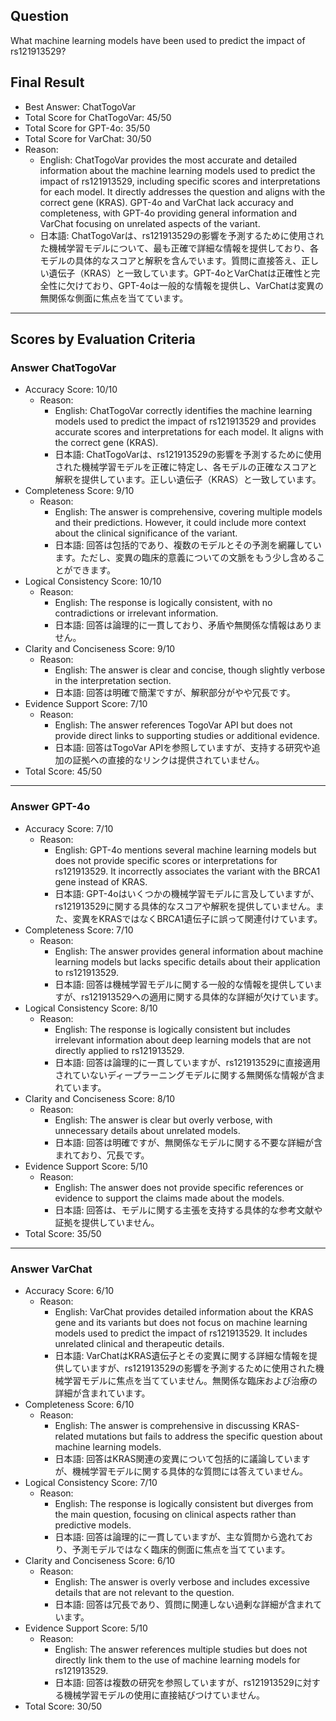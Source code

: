 ## Question

What machine learning models have been used to predict the impact of rs121913529?

## Final Result

- Best Answer: ChatTogoVar
- Total Score for ChatTogoVar: 45/50
- Total Score for GPT-4o: 35/50
- Total Score for VarChat: 30/50
- Reason:
  - English: ChatTogoVar provides the most accurate and detailed information about the machine learning models used to predict the impact of rs121913529, including specific scores and interpretations for each model. It directly addresses the question and aligns with the correct gene (KRAS). GPT-4o and VarChat lack accuracy and completeness, with GPT-4o providing general information and VarChat focusing on unrelated aspects of the variant.
  - 日本語: ChatTogoVarは、rs121913529の影響を予測するために使用された機械学習モデルについて、最も正確で詳細な情報を提供しており、各モデルの具体的なスコアと解釈を含んでいます。質問に直接答え、正しい遺伝子（KRAS）と一致しています。GPT-4oとVarChatは正確性と完全性に欠けており、GPT-4oは一般的な情報を提供し、VarChatは変異の無関係な側面に焦点を当てています。

---

## Scores by Evaluation Criteria

### Answer ChatTogoVar
- Accuracy Score: 10/10
  - Reason: 
    - English: ChatTogoVar correctly identifies the machine learning models used to predict the impact of rs121913529 and provides accurate scores and interpretations for each model. It aligns with the correct gene (KRAS).
    - 日本語: ChatTogoVarは、rs121913529の影響を予測するために使用された機械学習モデルを正確に特定し、各モデルの正確なスコアと解釈を提供しています。正しい遺伝子（KRAS）と一致しています。
- Completeness Score: 9/10
  - Reason: 
    - English: The answer is comprehensive, covering multiple models and their predictions. However, it could include more context about the clinical significance of the variant.
    - 日本語: 回答は包括的であり、複数のモデルとその予測を網羅しています。ただし、変異の臨床的意義についての文脈をもう少し含めることができます。
- Logical Consistency Score: 10/10
  - Reason: 
    - English: The response is logically consistent, with no contradictions or irrelevant information.
    - 日本語: 回答は論理的に一貫しており、矛盾や無関係な情報はありません。
- Clarity and Conciseness Score: 9/10
  - Reason: 
    - English: The answer is clear and concise, though slightly verbose in the interpretation section.
    - 日本語: 回答は明確で簡潔ですが、解釈部分がやや冗長です。
- Evidence Support Score: 7/10
  - Reason: 
    - English: The answer references TogoVar API but does not provide direct links to supporting studies or additional evidence.
    - 日本語: 回答はTogoVar APIを参照していますが、支持する研究や追加の証拠への直接的なリンクは提供されていません。
- Total Score: 45/50

---

### Answer GPT-4o
- Accuracy Score: 7/10
  - Reason: 
    - English: GPT-4o mentions several machine learning models but does not provide specific scores or interpretations for rs121913529. It incorrectly associates the variant with the BRCA1 gene instead of KRAS.
    - 日本語: GPT-4oはいくつかの機械学習モデルに言及していますが、rs121913529に関する具体的なスコアや解釈を提供していません。また、変異をKRASではなくBRCA1遺伝子に誤って関連付けています。
- Completeness Score: 7/10
  - Reason: 
    - English: The answer provides general information about machine learning models but lacks specific details about their application to rs121913529.
    - 日本語: 回答は機械学習モデルに関する一般的な情報を提供していますが、rs121913529への適用に関する具体的な詳細が欠けています。
- Logical Consistency Score: 8/10
  - Reason: 
    - English: The response is logically consistent but includes irrelevant information about deep learning models that are not directly applied to rs121913529.
    - 日本語: 回答は論理的に一貫していますが、rs121913529に直接適用されていないディープラーニングモデルに関する無関係な情報が含まれています。
- Clarity and Conciseness Score: 8/10
  - Reason: 
    - English: The answer is clear but overly verbose, with unnecessary details about unrelated models.
    - 日本語: 回答は明確ですが、無関係なモデルに関する不要な詳細が含まれており、冗長です。
- Evidence Support Score: 5/10
  - Reason: 
    - English: The answer does not provide specific references or evidence to support the claims made about the models.
    - 日本語: 回答は、モデルに関する主張を支持する具体的な参考文献や証拠を提供していません。
- Total Score: 35/50

---

### Answer VarChat
- Accuracy Score: 6/10
  - Reason: 
    - English: VarChat provides detailed information about the KRAS gene and its variants but does not focus on machine learning models used to predict the impact of rs121913529. It includes unrelated clinical and therapeutic details.
    - 日本語: VarChatはKRAS遺伝子とその変異に関する詳細な情報を提供していますが、rs121913529の影響を予測するために使用された機械学習モデルに焦点を当てていません。無関係な臨床および治療の詳細が含まれています。
- Completeness Score: 6/10
  - Reason: 
    - English: The answer is comprehensive in discussing KRAS-related mutations but fails to address the specific question about machine learning models.
    - 日本語: 回答はKRAS関連の変異について包括的に議論していますが、機械学習モデルに関する具体的な質問には答えていません。
- Logical Consistency Score: 7/10
  - Reason: 
    - English: The response is logically consistent but diverges from the main question, focusing on clinical aspects rather than predictive models.
    - 日本語: 回答は論理的に一貫していますが、主な質問から逸れており、予測モデルではなく臨床的側面に焦点を当てています。
- Clarity and Conciseness Score: 6/10
  - Reason: 
    - English: The answer is overly verbose and includes excessive details that are not relevant to the question.
    - 日本語: 回答は冗長であり、質問に関連しない過剰な詳細が含まれています。
- Evidence Support Score: 5/10
  - Reason: 
    - English: The answer references multiple studies but does not directly link them to the use of machine learning models for rs121913529.
    - 日本語: 回答は複数の研究を参照していますが、rs121913529に対する機械学習モデルの使用に直接結びつけていません。
- Total Score: 30/50